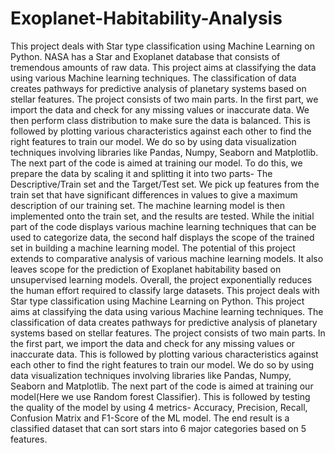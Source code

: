 # Exoplanet-Habitability-Analysis

This project deals with Star type classification using Machine Learning on Python. NASA has a Star and Exoplanet database that consists of tremendous amounts of raw data. This project aims at classifying the data using various Machine learning techniques. The classification of data creates pathways for predictive analysis of planetary systems based on stellar features.
The project consists of two main parts. In the first part, we import the data and check for any missing values or inaccurate data. We then perform class distribution to make sure the data is balanced. This is followed by plotting various characteristics against each other to find the right features to train our model. We do so by using data visualization techniques involving libraries like Pandas, Numpy, Seaborn and Matplotlib.
The next part of the code is aimed at training our model. To do this, we prepare the data by scaling it and splitting it into two parts- The Descriptive/Train set and the Target/Test set. We pick up features from the train set that have significant differences in values to give a maximum description of our training set. The machine learning model is then implemented onto the train set, and the results are tested.
While the initial part of the code displays various machine learning techniques that can be used to categorize data, the second half displays the scope of the trained set in building a machine learning model. The potential of this project extends to comparative analysis of various machine learning models. It also leaves scope for the prediction of Exoplanet habitability based on unsupervised learning models. Overall, the project exponentially reduces the human effort required to classify large datasets.
This project deals with Star type classification using Machine Learning on Python. This project aims at classifying the data using various Machine learning techniques. The classification of data creates pathways for predictive analysis of planetary systems based on stellar features.
The project consists of two main parts. In the first part, we import the data and check for any missing values or inaccurate data.  This is followed by plotting various characteristics against each other to find the right features to train our model. We do so by using data visualization techniques involving libraries like Pandas, Numpy, Seaborn and Matplotlib.
The next part of the code is aimed at training our model(Here we use Random forest Classifier). This is followed by testing the quality of the model by using 4 metrics- Accuracy, Precision, Recall, Confusion Matrix and F1-Score of the ML model. The end result is a classified dataset that can sort stars into 6 major categories based on 5 features.
